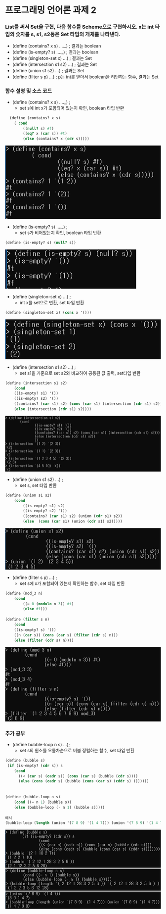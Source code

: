 # 프로그래밍 언어론 과제 2
### List를 써서 Set을 구현, 다음 함수를 Scheme으로 구현하시오. x는 int 타입의 숫자를 s, s1, s2등은 Set 타입의 개체를 나타낸다.  

* (define (contains? x s) ...._) ; 결과는 boolean
* (define (is-empty? s) ...._) ; 결과는 boolean
* (define (singleton-set x) ...) ; 결과는 Set
* (define (intersection s1 s2) ...) ; 결과는 Set
* (define (union s1 s2) ...) ; 결과는 Set
* (define (filter s p) ...) ; p는 int를 받아서 boolean을 리턴하는 함수, 결과는 Set

### 함수 설명 및 소스 코드

* (define (contains? x s) ...._) ;
  - set s에 int x가 포함되어 있는지 확인, boolean 타입 반환
```scheme
  (define (contains? x s)
	( cond
		((null? s) #f)
		((eq? x (car s)) #t)
		(else (contains? x (cdr s)))))
```
![1.contains](/img/1.contains.PNG)

* (define (is-empty? s) ...._) ;
  - set s가 비어있는지 확인, boolean 타입 반환
```scheme
(define (is-empty? s) (null? s))
```
![2.is-empty](/img/2.is-empty.PNG)

* (define (singleton-set x) ...) ;
  - int x를 set으로 변환, set 타입 반환
```scheme
(define (singleton-set x) (cons x '()))
```
![3.singleton-set](/img/3.singleton-set.PNG)

* (define (intersection s1 s2) ...) ;
  - set s1을 기준으로 set s2와 비교하여 공통된 값 출력, set타입 반환
```scheme
(define (intersection s1 s2)
	(cond
	((is-empty? s1) '())
	((is-empty? s2) '())
	((contains? (car s1) s2) (cons (car s1) (intersection (cdr s1) s2)))
	(else (intersection (cdr s1) s2))))
```
![4.intersection](/img/4.intersection.PNG)

* (define (union s1 s2) ...) ;
  - set s, set 타입 반환
```scheme
(define (union s1 s2)
	(cond
		((is-empty? s1) s2)
		((is-empty? s2) '())
		((contains? (car s1) s2) (union (cdr s1) s2))
		(else  (cons (car s1) (union (cdr s1) s2)))))
```
![5.union](/img/5.union.PNG)

* (define (filter s p) ...) ;
  - set s에 x가 포함되어 있는지 확인하는 함수, set 타입 반환
```scheme
(define (mod_3 n)
	(cond
		((= 0 (modulo n 3)) #t)
		(else #f)))

(define (filter s n)
	(cond
	((is-empty? s) '())
	((n (car s)) (cons (car s) (filter (cdr s) n)))
	(else (filter (cdr s) n))))
```
![6.filte2r](/img/6.filter.PNG)

### 추가 공부

* (define bubble-loop n s) ...);
  - set s의 원소를 오름차순으로 버블 정렬하는 함수, set 타입 반환
```scheme
(define (bubble s)
 (if (is-empty? (cdr s)) s
	(cond
	  ((< (car s) (cadr s)) (cons (car s) (bubble (cdr s))))
	  (else (cons (cadr s) (bubble (cons (car s) (cddr s) )))))))
	
	
(define (bubble-loop n s)
	(cond ((= n 1) (bubble s))
	(else (bubble-loop (- n 1) (bubble s)))))

예시
(bubble-loop (length (union '(7 8 9) '(1 4 7))) (union '(7 8 9) '(1 4 7)))
```
![7_1.bubble](/img/7_1.bubble.PNG)
![7_2.bubble-loop](/img/7_2.bubble-loop.PNG)
![7_3.bubble-loop_ex](/img/7_3.bubble-loop_ex.PNG)
